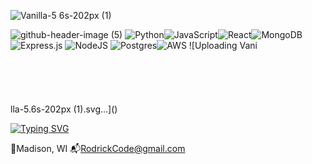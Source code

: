 ![Vanilla-5 6s-202px (1)](https://github.com/rodrickCode97/rodrickCode97/assets/116767605/5bab068d-8c0e-4c4c-8fb4-3daecfc33c6f)

![github-header-image (5)](https://github.com/rodrickCode97/rodrickCode97/assets/116767605/8a57f93b-2306-40be-8d64-82a82b3c0eaf)
 ![Python](https://img.shields.io/badge/python-3670A0?style=for-the-badge&logo=python&logoColor=ffdd54)![JavaScript](https://img.shields.io/badge/javascript-%23323330.svg?style=for-the-badge&logo=javascript&logoColor=%23F7DF1E)![React](https://img.shields.io/badge/react-%2320232a.svg?style=for-the-badge&logo=react&logoColor=%2361DAFB)![MongoDB](https://img.shields.io/badge/MongoDB-%234ea94b.svg?style=for-the-badge&logo=mongodb&logoColor=white) ![Express.js](https://img.shields.io/badge/express.js-%23404d59.svg?style=for-the-badge&logo=express&logoColor=%2361DAFB) ![NodeJS](https://img.shields.io/badge/node.js-6DA55F?style=for-the-badge&logo=node.js&logoColor=white) ![Postgres](https://img.shields.io/badge/postgres-%23316192.svg?style=for-the-badge&logo=postgresql&logoColor=white)![AWS](https://img.shields.io/badge/AWS-%23FF9900.svg?style=for-the-badge&logo=amazon-aws&logoColor=white)
![Uploading Vani<?xml version="1.0" encoding="utf-8"?>
<svg xmlns="http://www.w3.org/2000/svg" style="margin: auto; background: none; display: block; shape-rendering: auto;" width="202" height="71" preserveAspectRatio="xMidYMid">
<style type="text/css">
  text {
    text-anchor: middle; font-size: 23px; opacity: 0;
  }
</style>
<g style="transform-origin: 101px 35.5px; transform: scale(1.21053);">
<g transform="translate(101,35.5)">
  <g transform="translate(0,0)"><g class="path" style="transform: translate(-10px) rotate(-20deg); transform-origin: -65.945px -1.5252px; animation: 5.55556s linear -3.38462s infinite normal forwards running metronome-7c59c0e3-8f2a-40e9-a7c5-28abb0f88389;"><path d="M4.06-12.71L6.92-12.71L6.92-12.71Q7.86-12.71 8.62-12.43L8.62-12.43L8.62-12.43Q9.38-12.15 9.91-11.67L9.91-11.67L9.91-11.67Q10.45-11.19 10.73-10.54L10.73-10.54L10.73-10.54Q11.02-9.90 11.02-9.18L11.02-9.18L11.02-3.53L11.02-3.53Q11.02-2.81 10.73-2.17L10.73-2.17L10.73-2.17Q10.45-1.52 9.91-1.04L9.91-1.04L9.91-1.04Q9.38-0.56 8.62-0.28L8.62-0.28L8.62-0.28Q7.86 0 6.92 0L6.92 0L4.06 0L4.06 0Q3.13 0 2.37-0.28L2.37-0.28L2.37-0.28Q1.60-0.56 1.07-1.04L1.07-1.04L1.07-1.04Q0.54-1.52 0.25-2.17L0.25-2.17L0.25-2.17Q-0.04-2.81-0.04-3.53L-0.04-3.53L-0.04-9.18L-0.04-9.18Q-0.04-9.90 0.25-10.54L0.25-10.54L0.25-10.54Q0.54-11.19 1.07-11.67L1.07-11.67L1.07-11.67Q1.60-12.15 2.37-12.43L2.37-12.43L2.37-12.43Q3.13-12.71 4.06-12.71L4.06-12.71zM7.25-7.00L7.39-6.49L7.39-4.20L8.38-4.20L8.38-6.60L8.05-7.45L7.00-7.83L8.02-8.32L8.30-9.16L8.30-10.19L8.19-10.97L7.58-11.75L6.65-11.88L3.19-11.88L3.19-4.20L4.18-4.20L4.18-7.29L6.60-7.29L7.25-7.00zM4.18-10.89L6.60-10.89L7.25-10.60L7.32-10.07L7.32-9.08L7.18-8.57L6.60-8.28L4.18-8.28L4.18-10.89" fill="#5dbc1c" stroke="none" stroke-width="none" transform="translate(-71.43499755859375,4.8297967529296875)" style="fill: rgb(93, 188, 28);"></path></g><g class="path" style="transform: translate(-10px) rotate(-20deg); transform-origin: -54.955px -1.5252px; animation: 5.55556s linear -3.10256s infinite normal forwards running metronome-7c59c0e3-8f2a-40e9-a7c5-28abb0f88389;"><path d="M15.05-12.71L17.91-12.71L17.91-12.71Q18.84-12.71 19.60-12.43L19.60-12.43L19.60-12.43Q20.36-12.15 20.90-11.67L20.90-11.67L20.90-11.67Q21.43-11.19 21.72-10.54L21.72-10.54L21.72-10.54Q22.01-9.90 22.01-9.18L22.01-9.18L22.01-3.53L22.01-3.53Q22.01-2.81 21.72-2.17L21.72-2.17L21.72-2.17Q21.43-1.52 20.90-1.04L20.90-1.04L20.90-1.04Q20.36-0.56 19.60-0.28L19.60-0.28L19.60-0.28Q18.84 0 17.91 0L17.91 0L15.05 0L15.05 0Q14.11 0 13.35-0.28L13.35-0.28L13.35-0.28Q12.59-0.56 12.06-1.04L12.06-1.04L12.06-1.04Q11.52-1.52 11.23-2.17L11.23-2.17L11.23-2.17Q10.95-2.81 10.95-3.53L10.95-3.53L10.95-9.18L10.95-9.18Q10.95-9.90 11.23-10.54L11.23-10.54L11.23-10.54Q11.52-11.19 12.06-11.67L12.06-11.67L12.06-11.67Q12.59-12.15 13.35-12.43L13.35-12.43L13.35-12.43Q14.11-12.71 15.05-12.71L15.05-12.71zM19.82-5.70L19.82-10.37L19.69-11.15L19.10-11.75L18.15-11.88L15.66-11.88L14.71-11.75L14.12-11.15L14.01-10.37L14.01-5.70L14.12-4.90L14.73-4.31L15.66-4.20L18.15-4.20L19.10-4.31L19.69-4.90L19.82-5.70zM18.83-5.80L18.70-5.28L18.09-5.19L15.72-5.19L15.11-5.28L14.97-5.84L14.97-10.28L15.07-10.79L15.72-10.89L18.09-10.89L18.74-10.79L18.83-10.24L18.83-5.80" fill="#5dbc1c" stroke="none" stroke-width="none" transform="translate(-71.43499755859375,4.8297967529296875)" style="fill: rgb(120, 235, 41);"></path></g><g class="path" style="transform: translate(-10px) rotate(-20deg); transform-origin: -43.975px -1.5252px; animation: 5.55556s linear -2.82051s infinite normal forwards running metronome-7c59c0e3-8f2a-40e9-a7c5-28abb0f88389;"><path d="M26.03-12.71L28.89-12.71L28.89-12.71Q29.83-12.71 30.59-12.43L30.59-12.43L30.59-12.43Q31.35-12.15 31.88-11.67L31.88-11.67L31.88-11.67Q32.42-11.19 32.70-10.54L32.70-10.54L32.70-10.54Q32.99-9.90 32.99-9.18L32.99-9.18L32.99-3.53L32.99-3.53Q32.99-2.81 32.70-2.17L32.70-2.17L32.70-2.17Q32.42-1.52 31.88-1.04L31.88-1.04L31.88-1.04Q31.35-0.56 30.59-0.28L30.59-0.28L30.59-0.28Q29.83 0 28.89 0L28.89 0L26.03 0L26.03 0Q25.10 0 24.33-0.28L24.33-0.28L24.33-0.28Q23.57-0.56 23.04-1.04L23.04-1.04L23.04-1.04Q22.51-1.52 22.22-2.17L22.22-2.17L22.22-2.17Q21.93-2.81 21.93-3.53L21.93-3.53L21.93-9.18L21.93-9.18Q21.93-9.90 22.22-10.54L22.22-10.54L22.22-10.54Q22.51-11.19 23.04-11.67L23.04-11.67L23.04-11.67Q23.57-12.15 24.33-12.43L24.33-12.43L24.33-12.43Q25.10-12.71 26.03-12.71L26.03-12.71zM30.82-5.70L30.82-10.37L30.69-11.15L30.10-11.75L29.15-11.88L25.01-11.88L25.01-4.20L29.15-4.20L30.10-4.31L30.69-4.90L30.82-5.70zM29.84-5.80L29.71-5.28L29.09-5.19L25.98-5.19L25.98-10.89L29.09-10.89L29.74-10.79L29.84-10.24L29.84-5.80" fill="#5dbc1c" stroke="none" stroke-width="none" transform="translate(-71.43499755859375,4.8297967529296875)" style="fill: rgb(82, 153, 33);"></path></g><g class="path" style="transform: translate(-10px) rotate(-20deg); transform-origin: -32.99px -1.5252px; animation: 5.55556s linear -2.53846s infinite normal forwards running metronome-7c59c0e3-8f2a-40e9-a7c5-28abb0f88389;"><path d="M37.02-12.71L39.87-12.71L39.87-12.71Q40.81-12.71 41.57-12.43L41.57-12.43L41.57-12.43Q42.33-12.15 42.87-11.67L42.87-11.67L42.87-11.67Q43.40-11.19 43.69-10.54L43.69-10.54L43.69-10.54Q43.97-9.90 43.97-9.18L43.97-9.18L43.97-3.53L43.97-3.53Q43.97-2.81 43.69-2.17L43.69-2.17L43.69-2.17Q43.40-1.52 42.87-1.04L42.87-1.04L42.87-1.04Q42.33-0.56 41.57-0.28L41.57-0.28L41.57-0.28Q40.81 0 39.87 0L39.87 0L37.02 0L37.02 0Q36.08 0 35.32-0.28L35.32-0.28L35.32-0.28Q34.56-0.56 34.02-1.04L34.02-1.04L34.02-1.04Q33.49-1.52 33.20-2.17L33.20-2.17L33.20-2.17Q32.92-2.81 32.92-3.53L32.92-3.53L32.92-9.18L32.92-9.18Q32.92-9.90 33.20-10.54L33.20-10.54L33.20-10.54Q33.49-11.19 34.02-11.67L34.02-11.67L34.02-11.67Q34.56-12.15 35.32-12.43L35.32-12.43L35.32-12.43Q36.08-12.71 37.02-12.71L37.02-12.71zM40.21-7.00L40.35-6.49L40.35-4.20L41.33-4.20L41.33-6.60L41.01-7.45L39.95-7.83L40.97-8.32L41.26-9.16L41.26-10.19L41.15-10.97L40.53-11.75L39.60-11.88L36.14-11.88L36.14-4.20L37.14-4.20L37.14-7.29L39.55-7.29L40.21-7.00zM37.14-10.89L39.55-10.89L40.21-10.60L40.27-10.07L40.27-9.08L40.13-8.57L39.55-8.28L37.14-8.28L37.14-10.89" fill="#5dbc1c" stroke="none" stroke-width="none" transform="translate(-71.43499755859375,4.8297967529296875)" style="fill: rgb(93, 188, 28);"></path></g><g class="path" style="transform: translate(-10px) rotate(-20deg); transform-origin: -22.005px -1.5252px; animation: 5.55556s linear -2.25641s infinite normal forwards running metronome-7c59c0e3-8f2a-40e9-a7c5-28abb0f88389;"><path d="M49.45-5.19L47.26-5.19L47.26-4.20L52.62-4.20L52.62-5.19L50.44-5.19L50.44-10.89L52.62-10.89L52.62-11.88L47.26-11.88L47.26-10.89L49.45-10.89L49.45-5.19zM48.00-12.71L50.86-12.71L50.86-12.71Q51.80-12.71 52.56-12.43L52.56-12.43L52.56-12.43Q53.32-12.15 53.85-11.67L53.85-11.67L53.85-11.67Q54.38-11.19 54.67-10.54L54.67-10.54L54.67-10.54Q54.96-9.90 54.96-9.18L54.96-9.18L54.96-3.53L54.96-3.53Q54.96-2.81 54.67-2.17L54.67-2.17L54.67-2.17Q54.38-1.52 53.85-1.04L53.85-1.04L53.85-1.04Q53.32-0.56 52.56-0.28L52.56-0.28L52.56-0.28Q51.80 0 50.86 0L50.86 0L48.00 0L48.00 0Q47.06 0 46.30-0.28L46.30-0.28L46.30-0.28Q45.54-0.56 45.01-1.04L45.01-1.04L45.01-1.04Q44.48-1.52 44.19-2.17L44.19-2.17L44.19-2.17Q43.90-2.81 43.90-3.53L43.90-3.53L43.90-9.18L43.90-9.18Q43.90-9.90 44.19-10.54L44.19-10.54L44.19-10.54Q44.48-11.19 45.01-11.67L45.01-11.67L45.01-11.67Q45.54-12.15 46.30-12.43L46.30-12.43L46.30-12.43Q47.06-12.71 48.00-12.71L48.00-12.71" fill="#5dbc1c" stroke="none" stroke-width="none" transform="translate(-71.43499755859375,4.8297967529296875)" style="fill: rgb(120, 235, 41);"></path></g><g class="path" style="transform: translate(-10px) rotate(-20deg); transform-origin: -11.025px -1.5252px; animation: 5.55556s linear -1.97436s infinite normal forwards running metronome-7c59c0e3-8f2a-40e9-a7c5-28abb0f88389;"><path d="M62.81-11.75L61.72-11.88L59.49-11.88L58.53-11.76L57.95-11.17L57.81-10.39L57.81-5.68L57.95-4.90L58.55-4.31L59.49-4.20L61.72-4.20L62.81-4.33L62.58-5.33L61.70-5.19L59.54-5.19L58.93-5.28L58.80-5.84L58.80-10.30L58.89-10.81L59.54-10.91L61.67-10.91L62.62-10.75L62.81-11.75zM58.99-12.71L61.84-12.71L61.84-12.71Q62.78-12.71 63.54-12.43L63.54-12.43L63.54-12.43Q64.30-12.15 64.83-11.67L64.83-11.67L64.83-11.67Q65.37-11.19 65.66-10.54L65.66-10.54L65.66-10.54Q65.94-9.90 65.94-9.18L65.94-9.18L65.94-3.53L65.94-3.53Q65.94-2.81 65.66-2.17L65.66-2.17L65.66-2.17Q65.37-1.52 64.83-1.04L64.83-1.04L64.83-1.04Q64.30-0.56 63.54-0.28L63.54-0.28L63.54-0.28Q62.78 0 61.84 0L61.84 0L58.99 0L58.99 0Q58.05 0 57.29-0.28L57.29-0.28L57.29-0.28Q56.53-0.56 55.99-1.04L55.99-1.04L55.99-1.04Q55.46-1.52 55.17-2.17L55.17-2.17L55.17-2.17Q54.88-2.81 54.88-3.53L54.88-3.53L54.88-9.18L54.88-9.18Q54.88-9.90 55.17-10.54L55.17-10.54L55.17-10.54Q55.46-11.19 55.99-11.67L55.99-11.67L55.99-11.67Q56.53-12.15 57.29-12.43L57.29-12.43L57.29-12.43Q58.05-12.71 58.99-12.71L58.99-12.71" fill="#5dbc1c" stroke="none" stroke-width="none" transform="translate(-71.43499755859375,4.8297967529296875)" style="fill: rgb(82, 153, 33);"></path></g><g class="path" style="transform: translate(-10px) rotate(-20deg); transform-origin: -0.034996px -1.5252px; animation: 5.55556s linear -1.69231s infinite normal forwards running metronome-7c59c0e3-8f2a-40e9-a7c5-28abb0f88389;"><path d="M75.04-4.71L71.97-8.21L75.17-11.36L74.50-12.14L70.67-8.36L70.67-11.88L69.69-11.88L69.69-4.20L70.67-4.20L70.67-7.11L70.67-7.11Q70.83-7.24 70.95-7.34L70.95-7.34L70.95-7.34Q71.06-7.45 71.21-7.58L71.21-7.58L74.25-4.03L75.04-4.71zM69.97-12.71L72.83-12.71L72.83-12.71Q73.76-12.71 74.52-12.43L74.52-12.43L74.52-12.43Q75.29-12.15 75.82-11.67L75.82-11.67L75.82-11.67Q76.35-11.19 76.64-10.54L76.64-10.54L76.64-10.54Q76.93-9.90 76.93-9.18L76.93-9.18L76.93-3.53L76.93-3.53Q76.93-2.81 76.64-2.17L76.64-2.17L76.64-2.17Q76.35-1.52 75.82-1.04L75.82-1.04L75.82-1.04Q75.29-0.56 74.52-0.28L74.52-0.28L74.52-0.28Q73.76 0 72.83 0L72.83 0L69.97 0L69.97 0Q69.03 0 68.27-0.28L68.27-0.28L68.27-0.28Q67.51-0.56 66.98-1.04L66.98-1.04L66.98-1.04Q66.44-1.52 66.16-2.17L66.16-2.17L66.16-2.17Q65.87-2.81 65.87-3.53L65.87-3.53L65.87-9.18L65.87-9.18Q65.87-9.90 66.16-10.54L66.16-10.54L66.16-10.54Q66.44-11.19 66.98-11.67L66.98-11.67L66.98-11.67Q67.51-12.15 68.27-12.43L68.27-12.43L68.27-12.43Q69.03-12.71 69.97-12.71L69.97-12.71" fill="#5dbc1c" stroke="none" stroke-width="none" transform="translate(-71.43499755859375,4.8297967529296875)" style="fill: rgb(93, 188, 28);"></path></g><g class="path" style="transform: translate(-10px) rotate(-20deg); transform-origin: 10.945px -1.5252px; animation: 5.55556s linear -1.41026s infinite normal forwards running metronome-7c59c0e3-8f2a-40e9-a7c5-28abb0f88389;"><path d="M84.78-11.75L83.69-11.88L81.46-11.88L80.50-11.76L79.92-11.17L79.78-10.39L79.78-5.68L79.92-4.90L80.52-4.31L81.46-4.20L83.69-4.20L84.78-4.33L84.54-5.33L83.67-5.19L81.51-5.19L80.90-5.28L80.77-5.84L80.77-10.30L80.86-10.81L81.51-10.91L83.64-10.91L84.59-10.75L84.78-11.75zM80.95-12.71L83.81-12.71L83.81-12.71Q84.75-12.71 85.51-12.43L85.51-12.43L85.51-12.43Q86.27-12.15 86.80-11.67L86.80-11.67L86.80-11.67Q87.34-11.19 87.62-10.54L87.62-10.54L87.62-10.54Q87.91-9.90 87.91-9.18L87.91-9.18L87.91-3.53L87.91-3.53Q87.91-2.81 87.62-2.17L87.62-2.17L87.62-2.17Q87.34-1.52 86.80-1.04L86.80-1.04L86.80-1.04Q86.27-0.56 85.51-0.28L85.51-0.28L85.51-0.28Q84.75 0 83.81 0L83.81 0L80.95 0L80.95 0Q80.02 0 79.26-0.28L79.26-0.28L79.26-0.28Q78.50-0.56 77.96-1.04L77.96-1.04L77.96-1.04Q77.43-1.52 77.14-2.17L77.14-2.17L77.14-2.17Q76.85-2.81 76.85-3.53L76.85-3.53L76.85-9.18L76.85-9.18Q76.85-9.90 77.14-10.54L77.14-10.54L77.14-10.54Q77.43-11.19 77.96-11.67L77.96-11.67L77.96-11.67Q78.50-12.15 79.26-12.43L79.26-12.43L79.26-12.43Q80.02-12.71 80.95-12.71L80.95-12.71" fill="#5dbc1c" stroke="none" stroke-width="none" transform="translate(-71.43499755859375,4.8297967529296875)" style="fill: rgb(120, 235, 41);"></path></g><g class="path" style="transform: translate(-10px) rotate(-20deg); transform-origin: 21.935px -1.5252px; animation: 5.55556s linear -1.12821s infinite normal forwards running metronome-7c59c0e3-8f2a-40e9-a7c5-28abb0f88389;"><path d="M91.94-12.71L94.80-12.71L94.80-12.71Q95.73-12.71 96.49-12.43L96.49-12.43L96.49-12.43Q97.25-12.15 97.79-11.67L97.79-11.67L97.79-11.67Q98.32-11.19 98.61-10.54L98.61-10.54L98.61-10.54Q98.90-9.90 98.90-9.18L98.90-9.18L98.90-3.53L98.90-3.53Q98.90-2.81 98.61-2.17L98.61-2.17L98.61-2.17Q98.32-1.52 97.79-1.04L97.79-1.04L97.79-1.04Q97.25-0.56 96.49-0.28L96.49-0.28L96.49-0.28Q95.73 0 94.80 0L94.80 0L91.94 0L91.94 0Q91.00 0 90.24-0.28L90.24-0.28L90.24-0.28Q89.48-0.56 88.95-1.04L88.95-1.04L88.95-1.04Q88.41-1.52 88.13-2.17L88.13-2.17L88.13-2.17Q87.84-2.81 87.84-3.53L87.84-3.53L87.84-9.18L87.84-9.18Q87.84-9.90 88.13-10.54L88.13-10.54L88.13-10.54Q88.41-11.19 88.95-11.67L88.95-11.67L88.95-11.67Q89.48-12.15 90.24-12.43L90.24-12.43L90.24-12.43Q91.00-12.71 91.94-12.71L91.94-12.71zM96.71-5.70L96.71-10.37L96.58-11.15L95.99-11.75L95.04-11.88L92.55-11.88L91.60-11.75L91.01-11.15L90.90-10.37L90.90-5.70L91.01-4.90L91.62-4.31L92.55-4.20L95.04-4.20L95.99-4.31L96.58-4.90L96.71-5.70zM95.72-5.80L95.59-5.28L94.98-5.19L92.61-5.19L92.00-5.28L91.86-5.84L91.86-10.28L91.96-10.79L92.61-10.89L94.98-10.89L95.63-10.79L95.72-10.24L95.72-5.80" fill="#5dbc1c" stroke="none" stroke-width="none" transform="translate(-71.43499755859375,4.8297967529296875)" style="fill: rgb(82, 153, 33);"></path></g><g class="path" style="transform: translate(-10px) rotate(-20deg); transform-origin: 32.915px -1.5252px; animation: 5.55556s linear -0.846154s infinite normal forwards running metronome-7c59c0e3-8f2a-40e9-a7c5-28abb0f88389;"><path d="M102.92-12.71L105.78-12.71L105.78-12.71Q106.72-12.71 107.48-12.43L107.48-12.43L107.48-12.43Q108.24-12.15 108.77-11.67L108.77-11.67L108.77-11.67Q109.31-11.19 109.59-10.54L109.59-10.54L109.59-10.54Q109.88-9.90 109.88-9.18L109.88-9.18L109.88-3.53L109.88-3.53Q109.88-2.81 109.59-2.17L109.59-2.17L109.59-2.17Q109.31-1.52 108.77-1.04L108.77-1.04L108.77-1.04Q108.24-0.56 107.48-0.28L107.48-0.28L107.48-0.28Q106.72 0 105.78 0L105.78 0L102.92 0L102.92 0Q101.99 0 101.23-0.28L101.23-0.28L101.23-0.28Q100.46-0.56 99.93-1.04L99.93-1.04L99.93-1.04Q99.40-1.52 99.11-2.17L99.11-2.17L99.11-2.17Q98.82-2.81 98.82-3.53L98.82-3.53L98.82-9.18L98.82-9.18Q98.82-9.90 99.11-10.54L99.11-10.54L99.11-10.54Q99.40-11.19 99.93-11.67L99.93-11.67L99.93-11.67Q100.46-12.15 101.23-12.43L101.23-12.43L101.23-12.43Q101.99-12.71 102.92-12.71L102.92-12.71zM107.71-5.70L107.71-10.37L107.58-11.15L107.00-11.75L106.04-11.88L101.90-11.88L101.90-4.20L106.04-4.20L107.00-4.31L107.58-4.90L107.71-5.70zM106.73-5.80L106.60-5.28L105.98-5.19L102.87-5.19L102.87-10.89L105.98-10.89L106.63-10.79L106.73-10.24L106.73-5.80" fill="#5dbc1c" stroke="none" stroke-width="none" transform="translate(-71.43499755859375,4.8297967529296875)" style="fill: rgb(93, 188, 28);"></path></g><g class="path" style="transform: translate(-10px) rotate(-20deg); transform-origin: 43.905px -1.5252px; animation: 5.55556s linear -0.564103s infinite normal forwards running metronome-7c59c0e3-8f2a-40e9-a7c5-28abb0f88389;"><path d="M113.91-12.71L116.76-12.71L116.76-12.71Q117.70-12.71 118.46-12.43L118.46-12.43L118.46-12.43Q119.22-12.15 119.76-11.67L119.76-11.67L119.76-11.67Q120.29-11.19 120.58-10.54L120.58-10.54L120.58-10.54Q120.87-9.90 120.87-9.18L120.87-9.18L120.87-3.53L120.87-3.53Q120.87-2.81 120.58-2.17L120.58-2.17L120.58-2.17Q120.29-1.52 119.76-1.04L119.76-1.04L119.76-1.04Q119.22-0.56 118.46-0.28L118.46-0.28L118.46-0.28Q117.70 0 116.76 0L116.76 0L113.91 0L113.91 0Q112.97 0 112.21-0.28L112.21-0.28L112.21-0.28Q111.45-0.56 110.92-1.04L110.92-1.04L110.92-1.04Q110.38-1.52 110.09-2.17L110.09-2.17L110.09-2.17Q109.81-2.81 109.81-3.53L109.81-3.53L109.81-9.18L109.81-9.18Q109.81-9.90 110.09-10.54L110.09-10.54L110.09-10.54Q110.38-11.19 110.92-11.67L110.92-11.67L110.92-11.67Q111.45-12.15 112.21-12.43L112.21-12.43L112.21-12.43Q112.97-12.71 113.91-12.71L113.91-12.71zM117.98-8.05L117.98-10.39L117.84-11.17L117.26-11.76L116.32-11.88L114.31-11.88L113.38-11.76L112.79-11.17L112.65-10.39L112.65-5.98L112.79-5.20L113.38-4.62L114.31-4.50L116.64-4.50L117.73-4.64L117.50-5.64L116.63-5.49L114.37-5.49L113.78-5.58L113.65-6.14L113.65-8.05L117.98-8.05zM116.99-9.03L113.65-9.03L113.65-10.28L113.72-10.81L114.37-10.91L116.26-10.91L116.89-10.81L116.99-10.26L116.99-9.03" fill="#5dbc1c" stroke="none" stroke-width="none" transform="translate(-71.43499755859375,4.8297967529296875)" style="fill: rgb(120, 235, 41);"></path></g><g class="path" style="transform: translate(-10px) rotate(-20deg); transform-origin: 54.885px -1.5252px; animation: 5.55556s linear -0.282051s infinite normal forwards running metronome-7c59c0e3-8f2a-40e9-a7c5-28abb0f88389;"><path d="M124.89-12.71L127.75-12.71L127.75-12.71Q128.69-12.71 129.45-12.43L129.45-12.43L129.45-12.43Q130.21-12.15 130.74-11.67L130.74-11.67L130.74-11.67Q131.27-11.19 131.56-10.54L131.56-10.54L131.56-10.54Q131.85-9.90 131.85-9.18L131.85-9.18L131.85-3.53L131.85-3.53Q131.85-2.81 131.56-2.17L131.56-2.17L131.56-2.17Q131.27-1.52 130.74-1.04L130.74-1.04L130.74-1.04Q130.21-0.56 129.45-0.28L129.45-0.28L129.45-0.28Q128.69 0 127.75 0L127.75 0L124.89 0L124.89 0Q123.95 0 123.19-0.28L123.19-0.28L123.19-0.28Q122.43-0.56 121.90-1.04L121.90-1.04L121.90-1.04Q121.37-1.52 121.08-2.17L121.08-2.17L121.08-2.17Q120.79-2.81 120.79-3.53L120.79-3.53L120.79-9.18L120.79-9.18Q120.79-9.90 121.08-10.54L121.08-10.54L121.08-10.54Q121.37-11.19 121.90-11.67L121.90-11.67L121.90-11.67Q122.43-12.15 123.19-12.43L123.19-12.43L123.19-12.43Q123.95-12.71 124.89-12.71L124.89-12.71zM123.62-10.39L123.62-8.67L123.75-7.89L124.34-7.29L125.29-7.16L127.79-7.16L128.46-7.27L128.46-5.80L128.37-5.28L127.75-5.28L125.36-5.28L124.38-5.40L124.20-4.43L125.27-4.20L127.79-4.20L128.73-4.33L129.33-4.92L129.46-5.70L129.46-10.39L129.33-11.17L128.73-11.76L127.79-11.88L125.29-11.88L124.36-11.76L123.75-11.17L123.62-10.39zM124.61-10.24L124.74-10.79L125.36-10.91L127.77-10.91L128.33-10.79L128.46-10.30L128.46-8.76L128.37-8.25L127.73-8.15L125.36-8.15L124.71-8.25L124.61-8.79L124.61-10.24" fill="#5dbc1c" stroke="none" stroke-width="none" transform="translate(-71.43499755859375,4.8297967529296875)" style="fill: rgb(82, 153, 33);"></path></g><g class="path" style="transform: translate(-10px) rotate(-20deg); transform-origin: 65.87px -1.5252px; animation: 5.55556s linear 0s infinite normal forwards running metronome-7c59c0e3-8f2a-40e9-a7c5-28abb0f88389;"><path d="M137.30-4.20L139.72-11.08L139.72-11.88L135.71-11.88L135.71-10.89L138.59-10.89L136.16-4.20L137.30-4.20zM135.88-12.71L138.73-12.71L138.73-12.71Q139.67-12.71 140.43-12.43L140.43-12.43L140.43-12.43Q141.19-12.15 141.73-11.67L141.73-11.67L141.73-11.67Q142.26-11.19 142.55-10.54L142.55-10.54L142.55-10.54Q142.83-9.90 142.83-9.18L142.83-9.18L142.83-3.53L142.83-3.53Q142.83-2.81 142.55-2.17L142.55-2.17L142.55-2.17Q142.26-1.52 141.73-1.04L141.73-1.04L141.73-1.04Q141.19-0.56 140.43-0.28L140.43-0.28L140.43-0.28Q139.67 0 138.73 0L138.73 0L135.88 0L135.88 0Q134.94 0 134.18-0.28L134.18-0.28L134.18-0.28Q133.42-0.56 132.88-1.04L132.88-1.04L132.88-1.04Q132.35-1.52 132.06-2.17L132.06-2.17L132.06-2.17Q131.78-2.81 131.78-3.53L131.78-3.53L131.78-9.18L131.78-9.18Q131.78-9.90 132.06-10.54L132.06-10.54L132.06-10.54Q132.35-11.19 132.88-11.67L132.88-11.67L132.88-11.67Q133.42-12.15 134.18-12.43L134.18-12.43L134.18-12.43Q134.94-12.71 135.88-12.71L135.88-12.71" fill="#5dbc1c" stroke="none" stroke-width="none" transform="translate(-71.43499755859375,4.8297967529296875)" style="fill: rgb(93, 188, 28);"></path></g></g>
</g>
</g>
<style id="metronome-7c59c0e3-8f2a-40e9-a7c5-28abb0f88389" data-anikit="">@keyframes metronome-7c59c0e3-8f2a-40e9-a7c5-28abb0f88389
{
  0% {
    animation-timing-function: cubic-bezier(0.7806,0.0715,0.8998,0.731);
    transform: translate(-10px) rotate(-20deg);
  }
  17.5% {
    animation-timing-function: cubic-bezier(0.484,0.3308,0.6853,0.6667);
    transform: translate(-6.18px) rotate(-12.36deg);
  }
  27.6% {
    animation-timing-function: cubic-bezier(0.0676,0.1836,0.0518,0.9433);
    transform: translate(2.48px) rotate(4.96deg);
  }
  50.1% {
    animation-timing-function: cubic-bezier(0.7773,0.0708,0.9008,0.735);
    transform: translate(10px) rotate(20deg);
  }
  67.6% {
    animation-timing-function: cubic-bezier(0.4888,0.331,0.6153,0.6674);
    transform: translate(6.16px) rotate(12.32deg);
  }
  80% {
    animation-timing-function: cubic-bezier(0.0801,0.2206,0.1357,0.9363);
    transform: translate(-4.57px) rotate(-9.14deg);
  }
  100% {
    transform: translate(-10px) rotate(-20deg);
  }
}</style></svg>lla-5.6s-202px (1).svg…]()

[![Typing SVG](https://readme-typing-svg.demolab.com?font=Fira+Code&pause=991&color=51F700&random=false&width=435&lines=Hi%2C+My+name+is+Rodrick+;Software+Engineer+interested+in+;%E2%9C%A8+AR%2C+VR+%E2%9C%A8+;CyberSecurity;Helldivers2)](https://git.io/typing-svg)



  📍Madison, WI
  📬RodrickCode@gmail.com

<!--
**rodrickCode97/rodrickCode97** is a ✨ _special_ ✨ repository because its `README.md` (this file) appears on your GitHub profile.

Here are some ideas to get you started:

- 🔭 I’m currently working on ...
- 🌱 I’m currently learning ...!

- 👯 I’m looking to collaborate on ...
- 🤔 I’m looking for help with ...
- 💬 Ask me about ...
- 📫 How to reach me: ...
- 😄 Pronouns: ...
- ⚡ Fun fact: ...
-->
